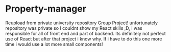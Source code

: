 # Property-manager
Reupload from private university repository
Group Project! unfortunately repository was private so I couldnt show my React skills ;D, i was responsible for all of front end and part of backend.
Its definitely not perfect use of React but after that project i know why. If i have to do this one more time i would use a lot more small components!
